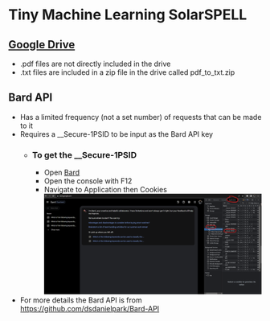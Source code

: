 # Tiny Machine Learning SolarSPELL

## [Google Drive](https://drive.google.com/drive/folders/1TZoLIc9k1t0jp1vpmh25c2iP8HFVnMFe)
* .pdf files are not directly included in the drive
* .txt files are included in a zip file in the drive called pdf_to_txt.zip

## Bard API
* Has a limited frequency (not a set number) of requests that can be made to it
* Requires a __Secure-1PSID to be input as the Bard API key
  * ### To get the __Secure-1PSID
    * Open [Bard](https://bard.google.com)
    * Open the console with F12 
    * Navigate to Application then Cookies
      ![](https://github.com/atharva508/TinyMLSolarSPELL/blob/main/bard_img.png)
* For more details the Bard API is from https://github.com/dsdanielpark/Bard-API

